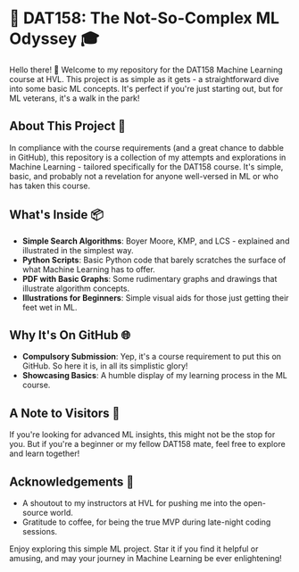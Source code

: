 # 🚀 DAT158: The Not-So-Complex ML Odyssey 🎓

Hello there! 👋 Welcome to my repository for the DAT158 Machine Learning course at HVL. This project is as simple as it gets - a straightforward dive into some basic ML concepts. It's perfect if you're just starting out, but for ML veterans, it's a walk in the park!

## About This Project 📘

In compliance with the course requirements (and a great chance to dabble in GitHub), this repository is a collection of my attempts and explorations in Machine Learning - tailored specifically for the DAT158 course. It's simple, basic, and probably not a revelation for anyone well-versed in ML or who has taken this course.

## What's Inside 📦

- **Simple Search Algorithms**: Boyer Moore, KMP, and LCS - explained and illustrated in the simplest way.
- **Python Scripts**: Basic Python code that barely scratches the surface of what Machine Learning has to offer.
- **PDF with Basic Graphs**: Some rudimentary graphs and drawings that illustrate algorithm concepts.
- **Illustrations for Beginners**: Simple visual aids for those just getting their feet wet in ML.

## Why It's On GitHub 🌐

- **Compulsory Submission**: Yep, it's a course requirement to put this on GitHub. So here it is, in all its simplistic glory!
- **Showcasing Basics**: A humble display of my learning process in the ML course.

## A Note to Visitors 🚶

If you're looking for advanced ML insights, this might not be the stop for you. But if you're a beginner or my fellow DAT158 mate, feel free to explore and learn together!

## Acknowledgements 👏

- A shoutout to my instructors at HVL for pushing me into the open-source world.
- Gratitude to coffee, for being the true MVP during late-night coding sessions.

Enjoy exploring this simple ML project. Star it if you find it helpful or amusing, and may your journey in Machine Learning be ever enlightening!

